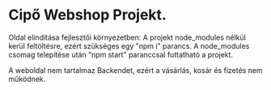 # Cipő Webshop Projekt.

Oldal elindítása fejlesztői környezetben:
A projekt node_modules nélkül kerül feltöltésre, ezért szükséges egy "npm i" parancs.
A node_modules csomag telepítése után "npm start" paranccsal futtatható a projekt.

A weboldal nem tartalmaz Backendet, ezért a vásárlás, kosár és fizetés nem működnek. 

